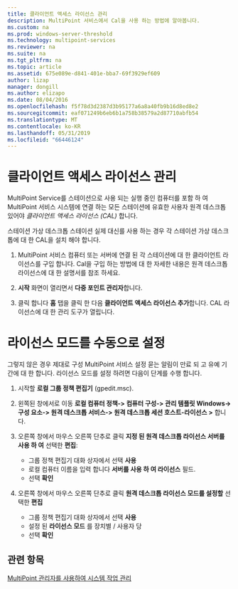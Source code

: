 ```yaml
---
title: 클라이언트 액세스 라이선스 관리
description: MultiPoint 서비스에서 Cal을 사용 하는 방법에 알아봅니다.
ms.custom: na
ms.prod: windows-server-threshold
ms.technology: multipoint-services
ms.reviewer: na
ms.suite: na
ms.tgt_pltfrm: na
ms.topic: article
ms.assetid: 675e089e-d841-401e-bba7-69f3929ef609
author: lizap
manager: dongill
ms.author: elizapo
ms.date: 08/04/2016
ms.openlocfilehash: f5f78d3d2387d3b95177a6a8a40fb9b16d8ed8e2
ms.sourcegitcommit: eaf071249b6eb6b1a758b38579a2d87710abfb54
ms.translationtype: MT
ms.contentlocale: ko-KR
ms.lasthandoff: 05/31/2019
ms.locfileid: "66446124"
---
```

# <a name="manage-client-access-licenses"></a>클라이언트 액세스 라이선스 관리
MultiPoint Service를 스테이션으로 사용 되는 실행 중인 컴퓨터를 포함 하 여 MultiPoint 서비스 시스템에 연결 하는 모든 스테이션에 유효한 사용자 원격 데스크톱 있어야 *클라이언트 액세스 라이선스 (CAL)* 합니다.

스테이션 가상 데스크톱 스테이션 실제 대신를 사용 하는 경우 각 스테이션 가상 데스크톱에 대 한 CAL을 설치 해야 합니다.  
  
1.  MultiPoint 서비스 컴퓨터 또는 서버에 연결 된 각 스테이션에 대 한 클라이언트 라이선스를 구입 합니다. Cal을 구입 하는 방법에 대 한 자세한 내용은 원격 데스크톱 라이선스에 대 한 설명서를 참조 하세요. <!--@Liza: add link to RDS licensing here-->

2.  **시작** 화면이 열리면서 **다중 포인트 관리자**합니다.  
  
3.  클릭 합니다 **홈** 탭을 클릭 한 다음 **클라이언트 액세스 라이선스 추가**합니다.  CAL 라이선스에 대 한 관리 도구가 열립니다.

# <a name="set-the-licensing-mode-manually"></a>라이선스 모드를 수동으로 설정
그렇지 않은 경우 제대로 구성 MultiPoint 서비스 설정 묻는 알림이 만료 되 고 유예 기간에 대 한 합니다. 라이선스 모드를 설정 하려면 다음이 단계를 수행 합니다.

1. 시작할 **로컬 그룹 정책 편집기** (gpedit.msc).

2. 왼쪽된 창에서로 이동 **로컬 컴퓨터 정책-> 컴퓨터 구성-> 관리 템플릿 Windows-> 구성 요소-> 원격 데스크톱 서비스-> 원격 데스크톱 세션 호스트-라이선스 >** 합니다.

3. 오른쪽 창에서 마우스 오른쪽 단추로 클릭 **지정 된 원격 데스크톱 라이선스 서버를 사용 하 여** 선택한 **편집**:
   - 그룹 정책 편집기 대화 상자에서 선택 **사용**
   - 로컬 컴퓨터 이름을 입력 합니다 **서버를 사용 하 여 라이선스** 필드.
   - 선택 **확인**
  
4. 오른쪽 창에서 마우스 오른쪽 단추로 클릭 **원격 데스크톱 라이선스 모드를 설정할** 선택한 **편집**
   - 그룹 정책 편집기 대화 상자에서 선택 **사용**
   - 설정 된 **라이선스 모드** 를 장치별 / 사용자 당
   - 선택 **확인** 

  
## <a name="see-also"></a>관련 항목  
[MultiPoint 관리자를 사용하여 시스템 작업 관리](Manage-System-Tasks-Using-MultiPoint-Manager.md)

